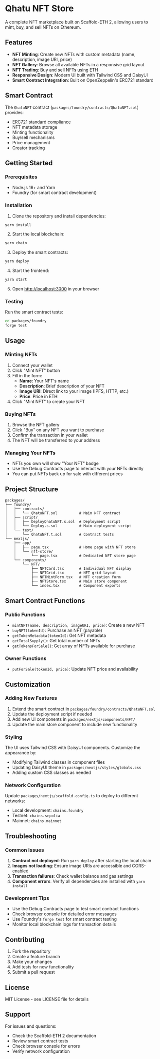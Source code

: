 # Qhatu NFT Store

A complete NFT marketplace built on Scaffold-ETH 2, allowing users to mint, buy, and sell NFTs on Ethereum.

## Features

- **NFT Minting**: Create new NFTs with custom metadata (name, description, image URI, price)
- **NFT Gallery**: Browse all available NFTs in a responsive grid layout
- **NFT Trading**: Buy and sell NFTs using ETH
- **Responsive Design**: Modern UI built with Tailwind CSS and DaisyUI
- **Smart Contract Integration**: Built on OpenZeppelin's ERC721 standard

## Smart Contract

The `QhatuNFT` contract (`packages/foundry/contracts/QhatuNFT.sol`) provides:

- ERC721 standard compliance
- NFT metadata storage
- Minting functionality
- Buy/sell mechanisms
- Price management
- Creator tracking

## Getting Started

### Prerequisites

- Node.js 18+ and Yarn
- Foundry (for smart contract development)

### Installation

1. Clone the repository and install dependencies:

```bash
yarn install
```

2. Start the local blockchain:

```bash
yarn chain
```

3. Deploy the smart contracts:

```bash
yarn deploy
```

4. Start the frontend:

```bash
yarn start
```

5. Open [http://localhost:3000](http://localhost:3000) in your browser

### Testing

Run the smart contract tests:

```bash
cd packages/foundry
forge test
```

## Usage

### Minting NFTs

1. Connect your wallet
2. Click "Mint NFT" button
3. Fill in the form:
   - **Name**: Your NFT's name
   - **Description**: Brief description of your NFT
   - **Image URI**: Direct link to your image (IPFS, HTTP, etc.)
   - **Price**: Price in ETH
4. Click "Mint NFT" to create your NFT

### Buying NFTs

1. Browse the NFT gallery
2. Click "Buy" on any NFT you want to purchase
3. Confirm the transaction in your wallet
4. The NFT will be transferred to your address

### Managing Your NFTs

- NFTs you own will show "Your NFT" badge
- Use the Debug Contracts page to interact with your NFTs directly
- You can put NFTs back up for sale with different prices

## Project Structure

```
packages/
├── foundry/
│   ├── contracts/
│   │   └── QhatuNFT.sol          # Main NFT contract
│   ├── script/
│   │   ├── DeployQhatuNFT.s.sol  # Deployment script
│   │   └── Deploy.s.sol          # Main deployment script
│   └── test/
│       └── QhatuNFT.t.sol        # Contract tests
└── nextjs/
    ├── app/
    │   ├── page.tsx              # Home page with NFT store
    │   └── nft-store/
    │       └── page.tsx          # Dedicated NFT store page
    └── components/
        └── NFT/
            ├── NFTCard.tsx       # Individual NFT display
            ├── NFTGrid.tsx       # NFT grid layout
            ├── NFTMintForm.tsx   # NFT creation form
            ├── NFTStore.tsx      # Main store component
            └── index.tsx         # Component exports
```

## Smart Contract Functions

### Public Functions

- `mintNFT(name, description, imageURI, price)`: Create a new NFT
- `buyNFT(tokenId)`: Purchase an NFT (payable)
- `getTokenMetadata(tokenId)`: Get NFT metadata
- `getTotalSupply()`: Get total number of NFTs
- `getTokensForSale()`: Get array of NFTs available for purchase

### Owner Functions

- `putForSale(tokenId, price)`: Update NFT price and availability

## Customization

### Adding New Features

1. Extend the smart contract in `packages/foundry/contracts/QhatuNFT.sol`
2. Update the deployment script if needed
3. Add new UI components in `packages/nextjs/components/NFT/`
4. Update the main store component to include new functionality

### Styling

The UI uses Tailwind CSS with DaisyUI components. Customize the appearance by:

- Modifying Tailwind classes in component files
- Updating DaisyUI theme in `packages/nextjs/styles/globals.css`
- Adding custom CSS classes as needed

### Network Configuration

Update `packages/nextjs/scaffold.config.ts` to deploy to different networks:

- Local development: `chains.foundry`
- Testnet: `chains.sepolia`
- Mainnet: `chains.mainnet`

## Troubleshooting

### Common Issues

1. **Contract not deployed**: Run `yarn deploy` after starting the local chain
2. **Images not loading**: Ensure image URIs are accessible and CORS-enabled
3. **Transaction failures**: Check wallet balance and gas settings
4. **Component errors**: Verify all dependencies are installed with `yarn install`

### Development Tips

- Use the Debug Contracts page to test smart contract functions
- Check browser console for detailed error messages
- Use Foundry's `forge test` for smart contract testing
- Monitor local blockchain logs for transaction details

## Contributing

1. Fork the repository
2. Create a feature branch
3. Make your changes
4. Add tests for new functionality
5. Submit a pull request

## License

MIT License - see LICENSE file for details

## Support

For issues and questions:

- Check the Scaffold-ETH 2 documentation
- Review smart contract tests
- Check browser console for errors
- Verify network configuration
